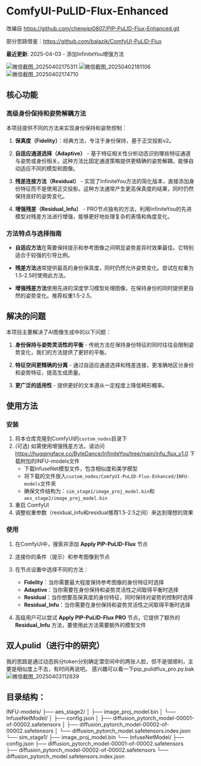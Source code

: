 # ComfyUI-PuLID-Flux-Enhanced

改编自 https://github.com/chenpipi0807/PIP-PuLID-Flux-Enhanced.git

部分思路借鉴：https://github.com/balazik/ComfyUI-PuLID-Flux

**最近更新**: 2025-04-03 - 添加InfiniteYou增强方法

![微信截图_20250402175311](https://github.com/user-attachments/assets/53586740-0563-48c5-b463-58688b3e5f30)
![微信截图_20250402181106](https://github.com/user-attachments/assets/2e3bd0e6-c7f7-4906-b254-07e87e6b1b05)
![微信截图_20250402174710](https://github.com/user-attachments/assets/f37d718c-a99c-42a4-a5e2-3743283c5970)


## 核心功能

### 高级身份保持和姿势解耦方法

本项目提供不同的方法来实现身份保持和姿势控制：

1. **保真度（Fidelity）**：经典方法，专注于身份保持，基于正交投影v2。

2. **自适应通道选择（Adaptive）** - 基于特征相关性分析动态识别哪些特征通道与姿势或身份相关。这种方法比固定通道策略提供更精确的姿势解耦，能够自动适应不同的模型和图像。

3. **残差连接方法（Residual）** - 实现了InfiniteYou方法的简化版本，直接添加身份特征而不是使用正交投影。这种方法通常产生更高保真度的结果，同时仍然保持良好的姿势变化。

4. **增强残差（Residual_Infu）** - PRO节点独有的方法，利用InfiniteYou的先进模型对残差方法进行增强，能够更好地处理复杂的表情和角度变化。

### 方法特点与选择指南

- **自适应方法**在需要保持提示和参考图像之间明显姿势差异时效果最佳。它特别适合于较强的引导比例。

- **残差方法**通常提供最高的身份保真度，同时仍然允许姿势变化。尝试在权重为1.5-2.5时使用此方法。

- **增强残差方法**使用先进的深度学习模型处理图像，在保持身份的同时提供更自然的姿势变化。推荐权重1.5-2.5。

## 解决的问题

本项目主要解决了AI图像生成中的以下问题：

1. **身份保持与姿势灵活性的平衡** - 传统方法在保持身份特征的同时往往会限制姿势变化，我们的方法提供了更好的平衡。

2. **特征空间更精确的分离** - 通过自适应通道选择和残差连接，更准确地区分身份和姿势特征，提高生成质量。

3. **更广泛的适用性** - 提供更好的文本遵从一定程度上降低畸形概率。

## 使用方法

### 安装

1. 将本仓库克隆到ComfyUI的`custom_nodes`目录下
2. (可选) 如需使用增强残差方法，请访问 https://huggingface.co/ByteDance/InfiniteYou/tree/main/infu_flux_v1.0 下载附加的INFU-models文件
   - 下载InfuseNet模型文件，包含相似度和美学模型
   - 将下载的文件放入`custom_nodes/ComfyUI-PuLID-Flux-Enhanced/INFU-models`文件夹
   - 确保文件结构为：`sim_stage1/image_proj_model.bin`和`aes_stage2/image_proj_model.bin`
3. 重启 ComfyUI
4. 调整权重参数（residual_infu和residual推荐1.5-2.5之间）来达到理想的效果

### 使用

1. 在ComfyUI中，搜索并添加 **Apply PIP-PuLID-Flux** 节点
2. 连接你的条件（提示）和参考图像到节点
3. 在节点设置中选择不同的方法：
   - **Fidelity**：当你需要最大程度保持参考图像的身份特征时选择
   - **Adaptive**：当你需要在身份保持和姿势灵活性之间取得平衡时选择
   - **Residual**：当你想要高保真度的身份特征，同时保持对姿势的控制时选择
   - **Residual_Infu**：当你需要在身份保持和姿势灵活性之间取得平衡时选择

4. 高级用户可以尝试 **Apply PIP-PuLID-Flux PRO** 节点，它提供了额外的 **Residual_Infu** 方法，要使用此方法需要额外的模型文件
  
## 双人pulid（进行中的研究）
我的思路是通过动态拆分token分别确定潜空间中的两张人脸，但不是很顺利，主要是相似度上不去，有时间再说吧。
感兴趣可以看一下pip_pulidflux_pro.py.bak
![微信截图_20250403112639](https://github.com/user-attachments/assets/2ad41784-5194-44b8-a525-ae12ed1fdef7)


## 目录结构：

INFU-models/
├── aes_stage2/
│   ├── image_proj_model.bin
│   └── InfuseNetModel/
│       ├── config.json
│       ├── diffusion_pytorch_model-00001-of-00002.safetensors
│       ├── diffusion_pytorch_model-00002-of-00002.safetensors
│       └── diffusion_pytorch_model.safetensors.index.json
└── sim_stage1/
    ├── image_proj_model.bin
    └── InfuseNetModel/
        ├── config.json
        ├── diffusion_pytorch_model-00001-of-00002.safetensors
        ├── diffusion_pytorch_model-00002-of-00002.safetensors
        └── diffusion_pytorch_model.safetensors.index.json
